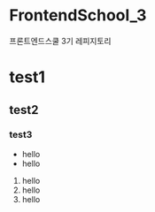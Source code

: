 # FrontendSchool_3
프론트엔드스쿨 3기 레피지토리

# test1
## test2
### test3

* hello
* hello

1. hello
2. hello
3. hello
